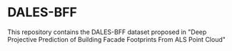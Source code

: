# DALES-BFF
This repository contains the DALES-BFF dataset proposed in "Deep Projective Prediction of Building Facade Footprints From ALS Point Cloud"
